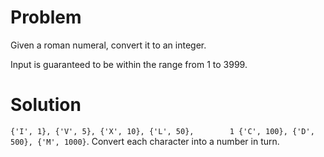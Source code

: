 # Problem
Given a roman numeral, convert it to an integer.

Input is guaranteed to be within the range from 1 to 3999.

# Solution
`{'I', 1}, {'V', 5}, {'X', 10}, {'L', 50},        1 {'C', 100}, {'D', 500}, {'M', 1000}`. Convert each character into a number in turn.